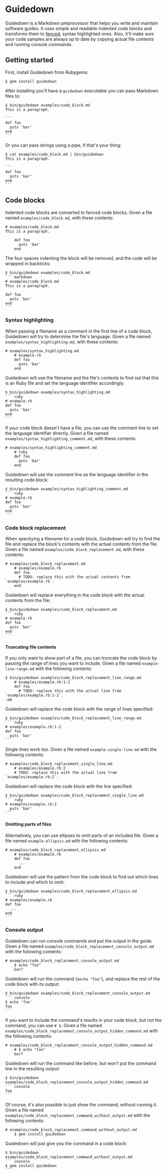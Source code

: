 # Guidedown

Guidedown is a Markdown preprocessor that helps you write and maintain software guides. It uses simple and readable indented code blocks and transforms them to [fenced](https://help.github.com/articles/github-flavored-markdown/#fenced-code-blocks), syntax highlighted ones. Also, it'll make sure your code samples are always up to date by copying actual file contents and running console commands.

## Getting started

First, install Guidedown from Rubygems:

    $ gem install guidedown
    
After installing you'll have a `guidedown` executable you can pass Markdown files to:

    $ bin/guidedown examples/code_block.md
    This is a paragraph.

    ```
    def foo
      puts 'bar'
    end
    ```

Or you can pass strings using a pipe, if that's your thing:

    $ cat examples/code_block.md | bin/guidedown
    This is a paragraph.

    ```
    def foo
      puts 'bar'
    end
    ```

## Code blocks

Indented code blocks are converted to fenced code blocks. Given a file named `examples/code_block.md`, with these contents:


    # examples/code_block.md
    This is a paragraph.

        def foo
          puts 'bar'
        end

The four spaces indenting the block will be removed, and the code will be wrapped in backticks:

    $ bin/guidedown examples/code_block.md
    ``` markdown
    # examples/code_block.md
    This is a paragraph.

    def foo
      puts 'bar'
    end
    ```

### Syntax highlighting

When passing a filename as a comment in the first line of a code block, Guidedown will try to determine the file's language. Given a file named `examples/syntax_highlighting.md`, with these contents:

    # examples/syntax_highlighting.md
        # example.rb
        def foo
          puts 'bar'
        end

Guidedown will use the filename and the file's contents to find out that this is an Ruby file and set the language identifier accordingly:

    $ bin/guidedown examples/syntax_highlighting.md
    ``` ruby
    # example.rb
    def foo
      puts 'bar'
    end
    ```

If your code block doesn't have a file, you can use the comment line to set the language identifier directly. Given a file named `examples/syntax_highlighting_comment.md`, with these contents:

    # examples/syntax_highlighting_comment.md
        # ruby
        def foo
          puts 'bar'
        end

Guidedown will use the comment line as the language identifier in the resulting code block:

    $ bin/guidedown examples/syntax_highlighting_comment.md
    ``` ruby
    # example.rb
    def foo
      puts 'bar'
    end
    ```

### Code block replacement

When specitying a filename for a code block, Guidedown will try to find the file and replace the block's contents with the actual contents from the file. Given a file named `examples/code_block_replacement.md`, with these contents:

    # examples/code_block_replacement.md
        # examples/example.rb
        def foo
          # TODO: replace this with the actual contents from `examples/example.rb`.
        end

Guidedown will replace everything in the code block with the actual contents from the file:

    $ bin/guidedown examples/code_block_replacement.md
    ``` ruby
    # example.rb
    def foo
      puts 'bar'
    end
    ```
    
#### Truncating file contents

If you only want to show part of a file, you can truncate the code block by passing the range of lines you want to include. Given a file named `example-line-range.md` with the following contents:

    $ bin/guidedown examples/code_block_replacement_line_range.md
        # examples/example.rb:1-2
        def foo
          # TODO: replace this with the actual line from `examples/example.rb:1-2`.
    .md
    
Guidedown will replace the code block with the range of lines specified:
    
    $ bin/guidedown examples/code_block_replacement_line_range.md
    ``` ruby
    # examples/example.rb:1-2
    def foo
      puts 'bar'
    ```
    
Single lines work too. Given a file named `example-single-line.md` with the following contents:

    # examples/code_block_replacement_single_line.md
        # examples/example.rb:2
        # TODO: replace this with the actual line from `examples/example.rb:2`.
        
Guidedown will replace the code block with the line specified:

    $ bin/guidedown examples/code_block_replacement_single_line.md
    ``` ruby
    # examples/example.rb:2
      puts 'bar'
    ```
    
#### Omitting parts of files

Alternatively, you can use ellipses to omit parts of an included file. Given a file named `example-ellipsis.md` with the following contents:

    # examples/code_block_replacement_ellipsis.md
        # examples/example.rb
        def foo
          ...
        end
        
Guidedown will use the pattern from the code block to find out which lines to include and which to omit:

    $ bin/guidedown examples/code_block_replacement_ellipsis.md
    ``` ruby
    # examples/example.rb
    def foo
      ...
    end
    ```

### Console output

Guidedown can run console commands and put the output in the guide. Given a file named `examples/code_block_replacement_console_output.md` with the following contents:

    # examples/code_block_replacement_console_output.md
        $ echo "foo"
        bar?

Guidedown will run the command (`$echo "foo"`), and replace the rest of the code block with its output:

    $ bin/guidedown examples/code_block_replacement_console_output.md
    ``` console
    $ echo 'foo'
    foo
    ```

If you want to include the command's results in your code block, but not the command, you can use `# $`. Given a file named `examples/code_block_replacement_console_output_hidden_command.md` with the following contents:

    # examples/code_block_replacement_console_output_hidden_command.md
        # $ echo "foo"
        bar?

Guidedown will run the command like before, but won't put the command line in the resulting output:

    $ bin/guidedown examples/code_block_replacement_console_output_hidden_command.md
    ``` console
    foo
    ```

Of course, it's also possible to just show the command, without running it. Given a file named `examples/code_block_replacement_command_without_output.md` with the following contents:

    # examples/code_block_replacement_command_without_output.md
        $ gem install guidedown

Guidedown will just give you the command in a code block:

    $ bin/guidedown examples/code_block_replacement_command_without_output.md
    ``` console
    $ gem install guidedown
    ```
